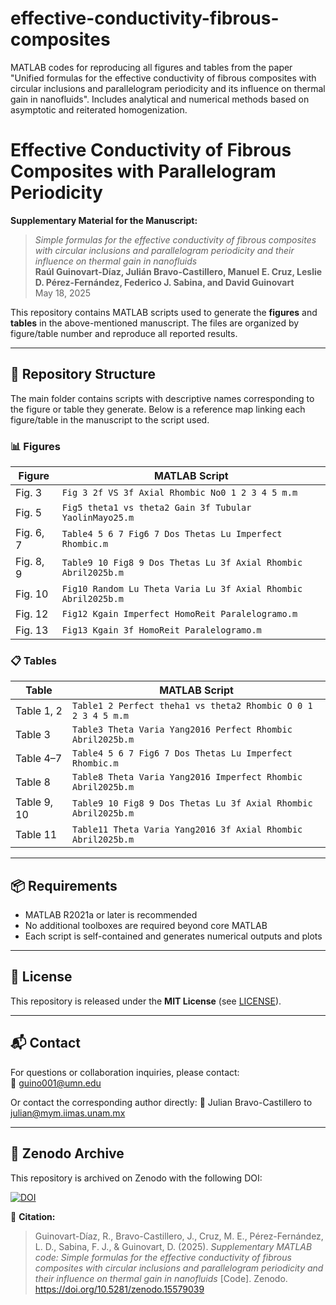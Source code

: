 # effective-conductivity-fibrous-composites
MATLAB codes for reproducing all figures and tables from the paper "Unified formulas for the effective conductivity of fibrous composites with circular inclusions and parallelogram periodicity and its influence on thermal gain in nanofluids". Includes analytical and numerical methods based on asymptotic and reiterated homogenization.

# Effective Conductivity of Fibrous Composites with Parallelogram Periodicity

**Supplementary Material for the Manuscript:**

> *Simple formulas for the effective conductivity of fibrous composites with circular inclusions and parallelogram periodicity and their influence on thermal gain in nanofluids*  
> **Raúl Guinovart-Díaz, Julián Bravo-Castillero, Manuel E. Cruz, Leslie D. Pérez-Fernández, Federico J. Sabina, and David Guinovart**  
> May 18, 2025

This repository contains MATLAB scripts used to generate the **figures** and **tables** in the above-mentioned manuscript. The files are organized by figure/table number and reproduce all reported results.

---

## 🔧 Repository Structure

The main folder contains scripts with descriptive names corresponding to the figure or table they generate. Below is a reference map linking each figure/table in the manuscript to the script used.

### 📊 Figures

| Figure | MATLAB Script |
|--------|----------------|
| Fig. 3 | `Fig 3 2f VS 3f Axial Rhombic No0 1 2 3 4 5 m.m` |
| Fig. 5 | `Fig5 theta1 vs theta2 Gain 3f Tubular YaolinMayo25.m` |
| Fig. 6, 7 | `Table4 5 6 7 Fig6 7 Dos Thetas Lu Imperfect Rhombic.m` |
| Fig. 8, 9 | `Table9 10 Fig8 9 Dos Thetas Lu 3f Axial Rhombic Abril2025b.m` |
| Fig. 10 | `Fig10 Random Lu Theta Varia Lu 3f Axial Rhombic Abril2025b.m` |
| Fig. 12 | `Fig12 Kgain Imperfect HomoReit Paralelogramo.m` |
| Fig. 13 | `Fig13 Kgain 3f HomoReit Paralelogramo.m` |

### 📋 Tables

| Table | MATLAB Script |
|-------|----------------|
| Table 1, 2 | `Table1 2 Perfect theha1 vs theta2 Rhombic O 0 1 2 3 4 5 m.m` |
| Table 3 | `Table3 Theta Varia Yang2016 Perfect Rhombic Abril2025b.m` |
| Table 4–7 | `Table4 5 6 7 Fig6 7 Dos Thetas Lu Imperfect Rhombic.m` |
| Table 8 | `Table8 Theta Varia Yang2016 Imperfect Rhombic Abril2025b.m` |
| Table 9, 10 | `Table9 10 Fig8 9 Dos Thetas Lu 3f Axial Rhombic Abril2025b.m` |
| Table 11 | `Table11 Theta Varia Yang2016 3f Axial Rhombic Abril2025b.m` |

---

## 📦 Requirements

- MATLAB R2021a or later is recommended
- No additional toolboxes are required beyond core MATLAB
- Each script is self-contained and generates numerical outputs and plots

---

## 📄 License

This repository is released under the **MIT License** (see [LICENSE](./LICENSE)).

---

## 📬 Contact

For questions or collaboration inquiries, please contact:  
📧 guino001@umn.edu

Or contact the corresponding author directly:
📧 Julian Bravo-Castillero to julian@mym.iimas.unam.mx

---

## 📌 Zenodo Archive

This repository is archived on Zenodo with the following DOI:

[![DOI](https://zenodo.org/badge/994935213.svg)](https://doi.org/10.5281/zenodo.15579038)

📖 **Citation:**

> Guinovart-Díaz, R., Bravo-Castillero, J., Cruz, M. E., Pérez-Fernández, L. D., Sabina, F. J., & Guinovart, D. (2025). *Supplementary MATLAB code: Simple formulas for the effective conductivity of fibrous composites with circular inclusions and parallelogram periodicity and their influence on thermal gain in nanofluids* [Code]. Zenodo. https://doi.org/10.5281/zenodo.15579039


